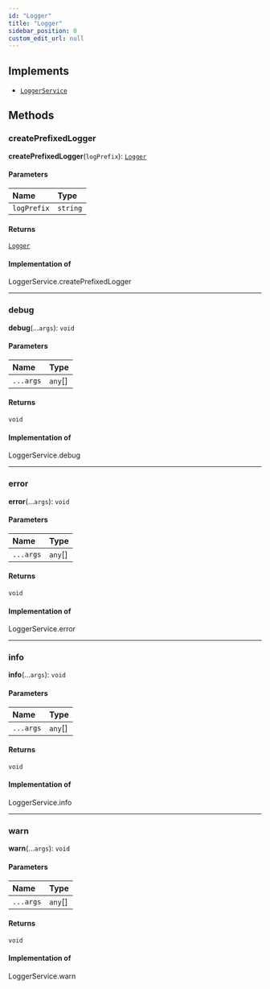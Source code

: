 ```yaml
---
id: "Logger"
title: "Logger"
sidebar_position: 0
custom_edit_url: null
---
```


## Implements

- [`LoggerService`](../modules.md#loggerservice)

## Methods

### createPrefixedLogger

**createPrefixedLogger**(`logPrefix`): [`Logger`](Logger.md)

#### Parameters

| Name | Type |
| :------ | :------ |
| `logPrefix` | `string` |

#### Returns

[`Logger`](Logger.md)

#### Implementation of

LoggerService.createPrefixedLogger

___

### debug

**debug**(...`args`): `void`

#### Parameters

| Name | Type |
| :------ | :------ |
| `...args` | `any`[] |

#### Returns

`void`

#### Implementation of

LoggerService.debug

___

### error

**error**(...`args`): `void`

#### Parameters

| Name | Type |
| :------ | :------ |
| `...args` | `any`[] |

#### Returns

`void`

#### Implementation of

LoggerService.error

___

### info

**info**(...`args`): `void`

#### Parameters

| Name | Type |
| :------ | :------ |
| `...args` | `any`[] |

#### Returns

`void`

#### Implementation of

LoggerService.info

___

### warn

**warn**(...`args`): `void`

#### Parameters

| Name | Type |
| :------ | :------ |
| `...args` | `any`[] |

#### Returns

`void`

#### Implementation of

LoggerService.warn
